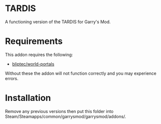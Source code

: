 TARDIS
=
A functioning version of the TARDIS for Garry's Mod.

Requirements
=
This addon requires the following:
- [bliptec/world-portals](https://github.com/MattJeanes/world-portals/tree/teleport-beta)

Without these the addon will not function correctly and you may experience errors.

Installation
=
Remove any previous versions then put this folder into Steam/Steamapps/common/garrysmod/garrysmod/addons/.
